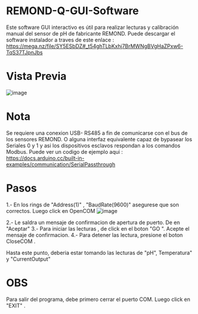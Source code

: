 # REMOND-Q-GUI-Software
Este software GUI interactivo es útil para realizar lecturas y calibración manual del sensor de pH de fabricante REMOND. Puede descargar el software instalador a traves de este enlace : https://mega.nz/file/SY5ESbDZ#_t54ghTLbKxhj7BrMWNgBVgHaZPxw6-TqS37TJpnJbs

# Vista Previa

![image](https://user-images.githubusercontent.com/106831539/177463360-39113bcb-9ea1-4b7c-aae4-42a9f35f1de0.png)

# Nota
Se requiere una conexion USB- RS485 a fin de comunicarse con el bus de los sensores REMOND. O alguna interfaz equivalente capaz de bypasear los Seriales 0 y 1 y asi los dispositivos esclavos respondan a los comandos Modbus. Puede ver un codigo de ejemplo aqui : https://docs.arduino.cc/built-in-examples/communication/SerialPassthrough

# Pasos

1.- En los rings de "Address(1)" , "BaudRate(9600)" asegurese que son correctos. Luego click en OpenCOM
![image](https://user-images.githubusercontent.com/106831539/177829231-4a656c36-74c6-4433-bcdb-5421465bd1d3.png)

2.- Le saldra un mensaje de confirmacion de apertura de puerto. De en "Aceptar"
3.- Para iniciar las lecturas , de click en el boton "GO ". Acepte el mensaje de confirmacion.
4.- Para detener las lectura, presione el boton CloseCOM .

Hasta este punto, deberia estar tomando las lecturas de "pH", Temperatura" y "CurrentOutput"

# OBS
Para salir del programa, debe primero cerrar el puerto COM. Luego click en "EXIT" . 





